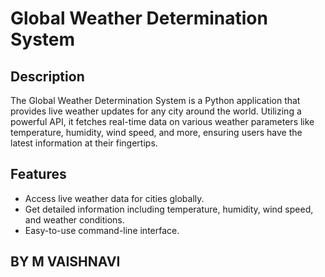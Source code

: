 # Global Weather Determination System

## Description
The Global Weather Determination System is a Python application that provides live weather updates for any city around the world. Utilizing a powerful API, it fetches real-time data on various weather parameters like temperature, humidity, wind speed, and more, ensuring users have the latest information at their fingertips.

## Features
- Access live weather data for cities globally.
- Get detailed information including temperature, humidity, wind speed, and weather conditions.
- Easy-to-use command-line interface.

 ## BY M VAISHNAVI
